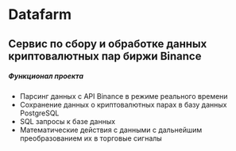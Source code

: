 # Datafarm

## Сервис по сбору и обработке данных криптовалютных пар биржи Binance

##### Функционал проекта

* Парсинг данных с API Binance в режиме реального времени
* Сохранение данных о криптовалютных парах в базу данных PostgreSQL
* SQL запросы к базе данных
* Математические действия с данными с дальнейшим преобразованием их в торговые сигналы